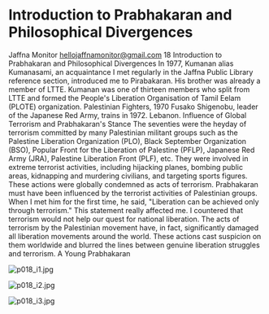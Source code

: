 # Introduction to Prabhakaran and Philosophical Divergences

Jaffna Monitor
hellojaffnamonitor@gmail.com
18
Introduction to Prabhakaran and 
Philosophical Divergences
In 1977, 
Kumanan alias 
Kumanasami, 
an acquaintance 
I met regularly 
in the Jaffna 
Public Library 
reference 
section, 
introduced me 
to Pirabakaran. 
His brother 
was already 
a member 
of LTTE. 
Kumanan was 
one of thirteen 
members who 
split from LTTE 
and formed 
the People's Liberation Organisation of 
Tamil Eelam (PLOTE) organization.
Palestinian Fighters, 1970
Fusako Shigenobu, leader of the Japanese Red 
Army, trains in 1972. Lebanon.
Influence of Global Terrorism and 
Prabhakaran's Stance
The seventies were the heyday of terrorism 
committed by many Palestinian militant groups 
such as the Palestine Liberation Organization 
(PLO), Black September Organization (BSO), 
Popular Front for the Liberation of Palestine 
(PFLP), Japanese Red Army (JRA), Palestine 
Liberation Front (PLF), etc. They were involved 
in extreme terrorist activities, including hijacking 
planes, bombing public areas, kidnapping and 
murdering civilians, and targeting sports figures. 
These actions were globally condemned as 
acts of terrorism. Prabhakaran must have been 
influenced by the terrorist activities of Palestinian 
groups. When I met him for the first time, he 
said, "Liberation can be achieved only through 
terrorism." This statement really affected me. 
I countered that terrorism would not help our 
quest for national liberation. The acts of terrorism 
by the Palestinian movement have, in fact, 
significantly damaged all liberation movements 
around the world. These actions cast suspicion on 
them worldwide and blurred the lines between 
genuine liberation struggles and terrorism.
A Young Prabhakaran

![p018_i1.jpg](images_out/008_introduction_to_prabhakaran_and_philosophical_dive/p018_i1.jpg)

![p018_i2.jpg](images_out/008_introduction_to_prabhakaran_and_philosophical_dive/p018_i2.jpg)

![p018_i3.jpg](images_out/008_introduction_to_prabhakaran_and_philosophical_dive/p018_i3.jpg)

